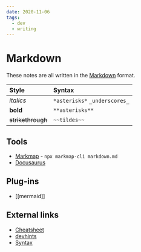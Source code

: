 ```yaml
---
date: 2020-11-06
tags:
  - dev
  - writing
---
```


# Markdown

These notes are all written in the [Markdown](https://de.wikipedia.org/wiki/Markdown) format.

| Style     | Syntax   |
| :------------- | :------------- |
| _italics_      | `*asterisks*` `_underscores_`   |
| **bold** | `**asterisks**` |
| ~~strikethrough~~ | `~~tildes~~` |

## Tools
- [Markmap](https://markmap.js.org/) - `npx markmap-cli markdown.md`
- [Docusaurus](https://docusaurus.io/)

## Plug-ins
- [[mermaid]]

## External links
- [Cheatsheet](https://github.com/adam-p/markdown-here/wiki/Markdown-Cheatsheet)
- [devhints](https://devhints.io/markdown)
- [Syntax](https://daringfireball.net/projects/markdown/syntax)
